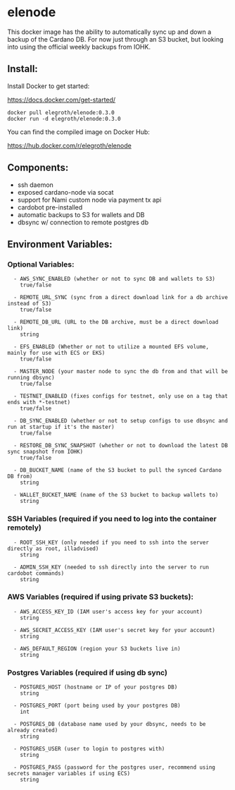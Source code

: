 # elenode

This docker image has the ability to automatically sync up and down a backup of the Cardano DB. For now just through an S3 bucket, but looking into using the official weekly backups from IOHK.

## Install:

Install Docker to get started:

https://docs.docker.com/get-started/


```
docker pull elegroth/elenode:0.3.0
docker run -d elegroth/elenode:0.3.0
```

You can find the compiled image on Docker Hub:

https://hub.docker.com/r/elegroth/elenode

## Components:

- ssh daemon
- exposed cardano-node via socat
- support for Nami custom node via payment tx api
- cardobot pre-installed
- automatic backups to S3 for wallets and DB
- dbsync w/ connection to remote postgres db

## Environment Variables:
### Optional Variables:
```
  - AWS_SYNC_ENABLED (whether or not to sync DB and wallets to S3)
    true/false
  
  - REMOTE_URL_SYNC (sync from a direct download link for a db archive instead of S3)
    true/false

  - REMOTE_DB_URL (URL to the DB archive, must be a direct download link)
    string
    
  - EFS_ENABLED (Whether or not to utilize a mounted EFS volume, mainly for use with ECS or EKS)
    true/false

  - MASTER_NODE (your master node to sync the db from and that will be running dbsync)
    true/false

  - TESTNET_ENABLED (fixes configs for testnet, only use on a tag that ends with *-testnet)
    true/false

  - DB_SYNC_ENABLED (whether or not to setup configs to use dbsync and run at startup if it's the master)
    true/false

  - RESTORE_DB_SYNC_SNAPSHOT (whether or not to download the latest DB sync snapshot from IOHK)
    true/false

  - DB_BUCKET_NAME (name of the S3 bucket to pull the synced Cardano DB from)
    string

  - WALLET_BUCKET_NAME (name of the S3 bucket to backup wallets to)
    string
```  
### SSH Variables (required if you need to log into the container remotely)
```
  - ROOT_SSH_KEY (only needed if you need to ssh into the server directly as root, illadvised)
    string
    
  - ADMIN_SSH_KEY (needed to ssh directly into the server to run cardobot commands)
    string
```
### AWS Variables (required if using private S3 buckets):
```
  - AWS_ACCESS_KEY_ID (IAM user's access key for your account)
    string

  - AWS_SECRET_ACCESS_KEY (IAM user's secret key for your account)
    string

  - AWS_DEFAULT_REGION (region your S3 buckets live in)
    string
```
### Postgres Variables (required if using db sync)
```
  - POSTGRES_HOST (hostname or IP of your postgres DB)
    string

  - POSTGRES_PORT (port being used by your postgres DB)
    int

  - POSTGRES_DB (database name used by your dbsync, needs to be already created)
    string

  - POSTGRES_USER (user to login to postgres with)
    string

  - POSTGRES_PASS (password for the postgres user, recommend using secrets manager variables if using ECS)
    string
```
